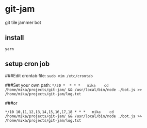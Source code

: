 # git-jam
git tile jammer bot


## install
```yarn```

## setup cron job

###Edit crontab file:
```sudo vim /etc/crontab```

###Set your own path:
```*/30 *  * * *   mika    cd /home/mika/projects/git-jam/ && /usr/local/bin/node ./bot.js >> /home/mika/projects/git-jam/log.txt```

###or

```*/10 10,11,12,13,14,15,16,17,18 * * *   mika    cd /home/mika/projects/git-jam/ && /usr/local/bin/node ./bot.js >> /home/mika/projects/git-jam/log.txt```
 
